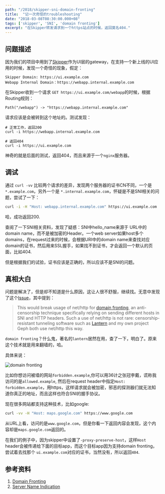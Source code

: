 ```yaml
---
path: "/2018/skipper-sni-domain-fronting"
title:  "记一次奇怪的troubleshooting"
date: "2018-03-08T08:30:00.000+08"
tags: ['skipper', 'SNI', 'domain fronting']
excerpt: "在Skipper转发请求到一个https站点的时候，返回莫名404."
---
```


## 问题描述

因为我们的项目中用到了[Skipper](http://github.com/zalando/skipper)作为UI层的gateway，在支持一个新上线的UI应用的时候，发现一个奇怪的现象，假定：

```
Skipper Domain: https://ui.example.com
Webapp Internal Domain：https://webapp.internal.example.com
```

在Skipper收到一个请求 `GET https://ui.example.com/webapp`的时候，根据Routing规则：

```
Path("/webapp") -> "https://webapp.internal.example.com"
```

请求应该是会被转到这个地址的。测试发现：

<!-- language: lang-bash -->
    # 正常工作，返回200
    curl -i https://webapp.internal.example.com

    # 返回404
    curl -i https://ui.example.com

神奇的就是后面的测试，返回404，而且来源于一个`nginx`服务器。

## 调试

通过 `curl -vv` 比较两个请求的差异，发现两个服务器的证书CN不同，一个是 `*.example.com`，另外一个是 `*.internal.example.com`，怀疑是不是SNI相关的问题，尝试了一下：

```bash
curl -i -H "Host: webapp.internal.example.com" https://ui.example.com
```

哈，成功返回200.

查阅了一下SNI相关资料，发现了疑惑：SNI中hello_name来源于 URL中的domain name，而不是被加密的Header。一个web server如果host多个domains，在request过来的时候，会根据URI中的domain name来查找对应domain的证书，然后用来SSL握手，如果找不到证书，才会返回一个默认的页面，比如404.

但是根据我们的试验，证书应该是正确的，所以应该不是SNI的问题。

## 真相大白

问题是解决了，但是却不知道是什么原因，这让人很不舒服，继续找。无意中发现了这个[Issue](https://github.com/golang/go/issues/22704)，其中提到：

> This would break usage of net/http for [domain fronting](https://www.bamsoftware.com/papers/fronting/), an anti-censorship technique specifically relying on sending different hosts in SNI and HTTP headers. Such a use of net/http is not rare: censorship-resistant tunneling software such as [Lantern](https://github.com/getlantern/lantern) and my own project Geph both use net/http this way.

`domain fronting`？什么鬼，著名的`lantern`居然在用，查了一下，明白了。原来这个技术就是用来翻墙的，哈。

具体来说：

![domain fronting](https://www.bamsoftware.com/papers/fronting/fronting.svg)

比如你想访问被墙的网站`forbidden.example`,你可以用36计之张冠李戴，谎称我访问的是`allowed.example`, 然后在request header中指定`Host: forbidden.example`，用https，这样请求就会被加密，邪恶的探测器们就无法知道你真正的地址，而且这样也符合SNI的握手协议。

现在很多网站都支持这种技术，比如google:

```bash
curl -vv -H "Host: maps.google.com" https://www.google.com
```

从URL上看，访问的是`www.google.com`，但是你看一下返回内容会发现，这个内容却是`maps.google.com`返回的。

在我们的例子中，因为skipper中设置了`-proxy-preserve-host`，这样`Host` header会被传递给下面的目标app，而这个目标app因为支持domain fronting，尝试着去找那个 `ui.example.com`对应的证书，当然没有，所以返回`404`.

## 参考资料

1. [Domain Fronting](https://www.bamsoftware.com/papers/fronting/)
2. [Server Name Indication](https://en.wikipedia.org/wiki/Server_Name_Indication)